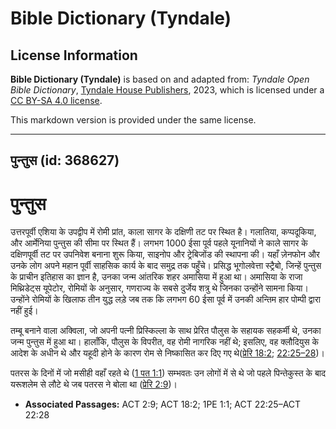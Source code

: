 # Bible Dictionary (Tyndale)

## License Information

**Bible Dictionary (Tyndale)** is based on and adapted from: _Tyndale Open Bible Dictionary_, [Tyndale House Publishers](https://tyndaleopenresources.com/), 2023, which is licensed under a [CC BY-SA 4.0 license](https://creativecommons.org/licenses/by-sa/4.0/legalcode.en).

This markdown version is provided under the same license.



--------------------------------

## पुन्तुस (id: 368627)

पुन्तुस
=======

उत्तरपूर्वी एशिया के उपद्वीप में रोमी प्रांत, काला सागर के दक्षिणी तट पर स्थित है। गलातिया, कप्पदूकिया, और आर्मेनिया पुन्तुस की सीमा पर स्थित हैं। लगभग 1000 ईसा पूर्व पहले यूनानियों ने काले सागर के दक्षिणपूर्वी तट पर उपनिवेश बनाना शुरू किया, साइनोप और ट्रेबिजोंड की स्थापना की। यहाँ ज़ेनफोन और उनके लोग अपने महान पूर्वी साहसिक कार्य के बाद समुद्र तक पहुँचे। प्रसिद्ध भूगोलवेत्ता स्ट्रैबो, जिन्हें पुन्तुस के प्राचीन इतिहास का ज्ञान है, उनका जन्म आंतरिक शहर अमासिया में हुआ था। अमासिया के राजा मिथ्रिडेट्स यूपेटोर, रोमियों के अनुसार, गणराज्य के सबसे दुर्जेय शत्रु थे जिनका उन्होंने सामना किया। उन्होंने रोमियों के खिलाफ तीन युद्ध लड़े जब तक कि लगभग 60 ईसा पूर्व में उनकी अन्तिम हार पोम्पी द्वारा नहीं हुई।

तम्बू बनाने वाला अक्विला, जो अपनी पत्नी प्रिस्किल्ला के साथ प्रेरित पौलुस के सहायक सहकर्मी थे, उनका जन्म पुन्तुस में हुआ था। हालाँकि, पौलुस के विपरीत, वह रोमी नागरिक नहीं थे; इसलिए, वह क्लौदियुस के आदेश के अधीन थे और यहूदी होने के कारण रोम से निष्कासित कर दिए गए थे([प्रेरि 18:2](https://ref.ly/Acts18:2); [22:25–28](https://ref.ly/Acts22:25-Acts22:28))।

पतरस के दिनों में जो मसीही वहाँ रहते थे ([1 पत 1:1](https://ref.ly/1Pet1:1)) सम्भवतः उन लोगों में से थे जो पहले पिन्तेकुस्त के बाद यरूशलेम से लौटे थे जब पतरस ने बोला था ([प्रेरि 2:9](https://ref.ly/Acts2:9))।

* **Associated Passages:** ACT 2:9; ACT 18:2; 1PE 1:1; ACT 22:25–ACT 22:28

